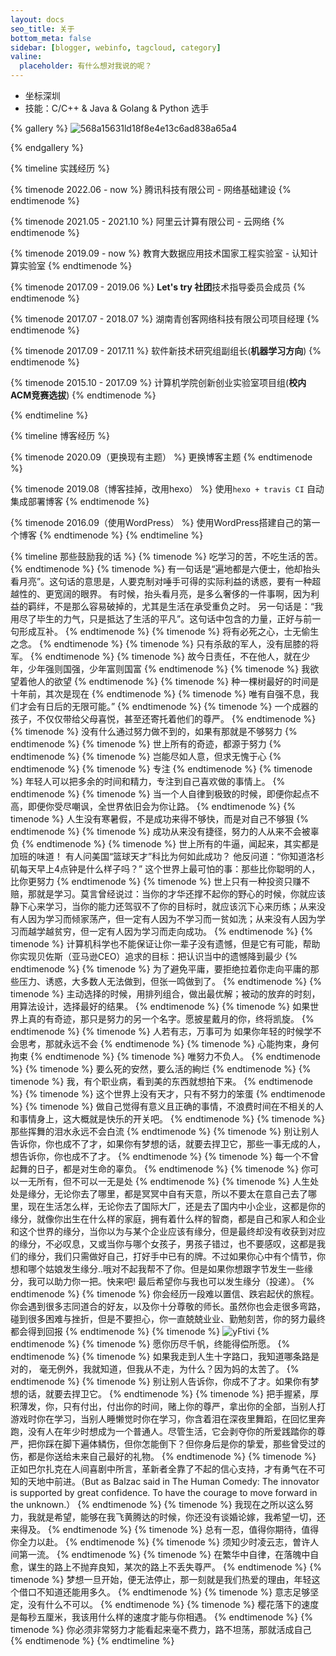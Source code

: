 ```yaml
---
layout: docs
seo_title: 关于
bottom_meta: false
sidebar: [blogger, webinfo, tagcloud, category]
valine:
  placeholder: 有什么想对我说的呢？
---
```


- 坐标深圳
- 技能：C/C++ & Java & Golang & Python 选手


{% gallery %}
![568a15631ld18f8e4e13c6ad838a65a4](https://cdn.jsdelivr.net/gh/sivanWu0222/ImageHosting@master/uPic/568a15631ld18f8e4e13c6ad838a65a4.JPG)

{% endgallery %}

<!-- ### 关于我 
 {% gallery %} 
 ![ecLGa6](https://cdn.jsdelivr.net/gh/sivanWu0222/ImageHosting@master/uPic/IMG_1966.JPG)
 ![IMG_1414](https://cdn.jsdelivr.net/gh/sivanWu0222/ImageHosting@master/uPic/IMG_1414.JPG) 
![IMG_1415](https://cdn.jsdelivr.net/gh/sivanWu0222/ImageHosting@master/uPic/IMG_1415.JPG) 
![IMG_1416](https://cdn.jsdelivr.net/gh/sivanWu0222/ImageHosting@master/uPic/IMG_1416.JPG) 
 {% endgallery %} -->

<!-- ### 实践经历 -->
{% timeline 实践经历  %}


{% timenode 2022.06 - now %}
腾讯科技有限公司 - 网络基础建设
{% endtimenode %}

{% timenode 2021.05 - 2021.10 %}
阿里云计算有限公司 - 云网络
{% endtimenode %}

{% timenode 2019.09 - now %}
教育大数据应用技术国家工程实验室 - 认知计算实验室
{% endtimenode %}

{% timenode 2017.09 - 2019.06 %}
**Let's try 社团**技术指导委员会成员
{% endtimenode %}

{% timenode 2017.07 - 2018.07 %}
湖南青创客网络科技有限公司项目经理
{% endtimenode %}

{% timenode 2017.09 - 2017.11 %}
软件新技术研究组副组长(**机器学习方向**)
{% endtimenode %}

{% timenode 2015.10 - 2017.09 %}
计算机学院创新创业实验室项目组(**校内ACM竞赛选拔**)
{% endtimenode %}

{% endtimeline %}

{% timeline 博客经历 %}

{% timenode 2020.09（更换现有主题） %}
更换博客主题
{% endtimenode %}

{% timenode 2019.08（博客挂掉，改用hexo） %}
使用`hexo + travis CI` 自动集成部署博客
{% endtimenode %}

{% timenode 2016.09（使用WordPress） %}
使用WordPress搭建自己的第一个博客
{% endtimenode %}
{% endtimeline %}




{% timeline 那些鼓励我的话 %}
{% timenode  %}
吃学习的苦，不吃生活的苦。
{% endtimenode %}
{% timenode  %}
有一句话是“遍地都是六便士，他却抬头看月亮”。这句话的意思是，人要克制对唾手可得的实际利益的诱惑，要有一种超越性的、更宽阔的眼界。
有时候，抬头看月亮，是多么奢侈的一件事啊，因为利益的羁绊，不是那么容易破掉的，尤其是生活在承受重负之时。
另一句话是：“我用尽了毕生的力气，只是抵达了生活的平凡”。这句话中包含的力量，正好与前一句形成互补。
{% endtimenode %}
{% timenode  %}
将有必死之心，士无偷生之念。
{% endtimenode %}
{% timenode  %}
只有杀敌的军人，没有屈膝的将军。
{% endtimenode %}
{% timenode  %}
故今日责任，不在他人，就在少年，少年强则国强，少年富则国富
{% endtimenode %}
{% timenode  %}
我欲望着他人的欲望
{% endtimenode %}
{% timenode  %}
种一棵树最好的时间是十年前，其次是现在
{% endtimenode %}
{% timenode  %}
唯有自强不息，我们才会有日后的无限可能。”
{% endtimenode %}
{% timenode  %}
一个成器的孩子，不仅仅带给父母喜悦，甚至还寄托着他们的尊严。
{% endtimenode %}
{% timenode  %}
没有什么通过努力做不到的，如果有那就是不够努力
{% endtimenode %}
{% timenode  %}
世上所有的奇迹，都源于努力
{% endtimenode %}
{% timenode  %}
岂能尽如人意，但求无愧于心
{% endtimenode %}
{% timenode  %}
专注
{% endtimenode %}
{% timenode  %}
年轻人可以把多余的时间和精力，专注到自己喜欢做的事情上。
{% endtimenode %}
{% timenode  %}
当一个人自律到极致的时候，即便你起点不高，即便你受尽嘲讽，全世界依旧会为你让路。
{% endtimenode %}
{% timenode  %}
人生没有寒暑假，不是成功来得不够快，而是对自己不够狠
{% endtimenode %}
{% timenode  %}
成功从来没有捷径，努力的人从来不会被辜负
{% endtimenode %}
{% timenode  %}
世上所有的牛逼，闻起来，其实都是加班的味道！
有人问美国“篮球天才”科比为何如此成功？
他反问道：“你知道洛杉矶每天早上4点钟是什么样子吗？”
这个世界上最可怕的事：那些比你聪明的人，比你更努力
{% endtimenode %}
{% timenode  %}
世上只有一种投资只赚不赔，那就是学习。莫言曾经说过：当你的才华还撑不起你的野心的时候，你就应该静下心来学习，当你的能力还驾驭不了你的目标时，就应该沉下心来历练；从来没有人因为学习而倾家荡产，但一定有人因为不学习而一贫如洗；从来没有人因为学习而越学越贫穷，但一定有人因为学习而走向成功。
{% endtimenode %}
{% timenode  %}
计算机科学也不能保证让你一辈子没有遗憾，但是它有可能，帮助你实现贝佐斯（亚马逊CEO）追求的目标：把认识当中的遗憾降到最少
{% endtimenode %}
{% timenode  %}
为了避免平庸，要拒绝拉着你走向平庸的那些压力、诱惑，大多数人无法做到，但张一鸣做到了。
{% endtimenode %}
{% timenode  %}
主动选择的时候，用排列组合，做出最优解；被动的放弃的时刻，用算法设计，选择最好的结果。
{% endtimenode %}
{% timenode  %}
如果世界上真的有奇迹，那只是努力的另一个名字。愿披星戴月的你，终将凯旋。
{% endtimenode %}
{% timenode  %}
人若有志，万事可为
如果你年轻的时候学不会思考，那就永远不会
{% endtimenode %}
{% timenode  %}
心能拘束，身何拘束
{% endtimenode %}
{% timenode  %}
唯努力不负人。
{% endtimenode %}
{% timenode  %}
要么死的安然，要么活的絢烂
{% endtimenode %}
{% timenode  %}
我，有个职业病，看到美的东西就想拍下来。
{% endtimenode %}
{% timenode  %}
这个世界上没有天才，只有不努力的笨蛋
{% endtimenode %}
{% timenode  %}
做自己觉得有意义且正确的事情，不浪费时间在不相关的人和事情身上，这大概就是快乐的开关吧。
{% endtimenode %}
{% timenode  %}
那些挥舞的泪水永远不会白流
{% endtimenode %}
{% timenode  %}
别让别人告诉你，你也成不了才，如果你有梦想的话，就要去捍卫它，那些一事无成的人，想告诉你，你也成不了才。
{% endtimenode %}
{% timenode  %}
每一个不曾起舞的日子，都是对生命的辜负。
{% endtimenode %}
{% timenode  %}
你可以一无所有，但不可以一无是处
{% endtimenode %}
{% timenode  %}
人生处处是缘分，无论你去了哪里，都是冥冥中自有天意，所以不要太在意自己去了哪里，现在生活怎么样，无论你去了国际大厂，还是去了国内中小企业，这都是你的缘分，就像你出生在什么样的家庭，拥有着什么样的智商，都是自己和家人和企业和这个世界的缘分，当你以为与某个企业应该有缘分，但是最终却没有收获到对应的缘分，不必叹息，又或当你与哪个女孩子，男孩子错过，也不要感叹，这都是我们的缘分，我们只需做好自己，打好手中已有的牌。不过如果你心中有个情节，你想和哪个姑娘发生缘分..哦对不起我帮不了你。但是如果你想跟字节发生一些缘分，我可以助力你一把。快来吧! 最后希望你与我也可以发生缘分（投递）。
{% endtimenode %}
{% timenode  %}
你会经历一段难以置信、跌宕起伏的旅程。你会遇到很多志同道合的好友，以及你十分尊敬的师长。虽然你也会走很多弯路，碰到很多困难与挫折，但是不要担心，你一直兢兢业业、勤勉刻苦，你的努力最终都会得到回报
{% endtimenode %}
{% timenode  %}
![yFtivi](https://cdn.jsdelivr.net/gh/sivanWu0222/ImageHosting@master/uPic/yFtivi.png)
{% endtimenode %}
{% timenode  %}
愿你历尽千帆，终能得偿所愿。
{% endtimenode %}
{% timenode  %}
如果我走到人生十字路口，我知道哪条路是对的， 毫无例外，我就知道，但我从不走，为什么？因为妈的太苦了。
{% endtimenode %}
{% timenode  %}
别让别人告诉你，你成不了才。如果你有梦想的话，就要去捍卫它。
{% endtimenode %}
{% timenode  %}
把手握紧，厚积薄发，你，只有付出，付出你的时间，赌上你的尊严，拿出你的全部，当别人打游戏时你在学习，当别人睡懒觉时你在学习，你含着泪在深夜里舞蹈，在回忆里奔跑，没有人在年少时想成为一个普通人。尽管生活，它会剥夺你的所爱践踏你的尊严，把你踩在脚下遍体鳞伤，但你怎能倒下？但你身后是你的挚爱，那些曾受过的伤，都是你送给未来自己最好的礼物。
{% endtimenode %}
{% timenode  %}
正如巴尔扎克在人间喜剧中所言，革新者全靠了不起的信心支持，才有勇气在不可知的天地中前进。（But as Balzac said in The Human Comedy: The innovator is supported by great confidence. To have the courage to move forward in the unknown.）
{% endtimenode %}
{% timenode  %}
我现在之所以这么努力，我就是希望，能够在我飞黄腾达的时候，你还没有谈婚论嫁，我希望一切，还来得及。
{% endtimenode %}
{% timenode  %}
总有一忍，值得你期待，值得你全力以赴。
{% endtimenode %}
{% timenode  %}
须知少时凌云志，曽许人间第一流。
{% endtimenode %}
{% timenode  %}
在繁华中自律，在落魄中自愈，谋生的路上不抛弃良知，某次的路上不丢失尊严。
{% endtimenode %}
{% timenode  %}
梦想一旦开始，便无法停止，那一刻就是我们热爱的理由，年轻这个借口不知道还能用多久。
{% endtimenode %}
{% timenode  %}
意志足够坚定，没有什么不可以。
{% endtimenode %}
{% timenode  %}
樱花落下的速度是每秒五厘米，我该用什么样的速度才能与你相遇。
{% endtimenode %}
{% timenode  %}
你必须非常努力才能看起来毫不费力，路不坦荡，那就活成自己
{% endtimenode %}
{% endtimeline %}



